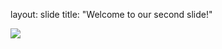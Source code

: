 layout: slide
title: "Welcome to our second slide!"


![](https://encrypted-tbn0.gstatic.com/images?q=tbn:ANd9GcQjgrVkGllRnTyFJiQ8iVVjb0ce1mMeXTkBL58c7HkGvs1XhlZDEA&s)
